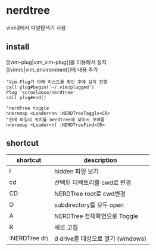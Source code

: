 # nerdtree
vim내에서 파일탐색기 사용

## install 
[[vim-plug|vim_vim-plug]]를 이용해서 설치  
[[vimrc|vim_environment]]에 내용 추가 

```
"Vim-Plug가 아래 리스트를 확인 후에 설치 진행
call plug#begin('~/.vim/plugged')
Plug 'scrooloose/nerdtree'
call plug#end()

"nerdtree toggle
nnoremap <Leader>nn :NERDTreeToggle<CR>
"현재 파일의 위치를 nerdtree에 찾아서 보여줌 
nnoremap <Leader>nf :NERDTreeFind<CR>
```

## shortcut
| shortcut      | description                       |
|---------------|-----------------------------------|
| I             | hidden 파일 보기                  |
| cd            | 선택된 디렉토리를 cwd로 변경      |
| CD            | NERDTree root로 cwd변경           |
| O             | subdirectory를 모두 open          |
| A             | NERDTree 전체화면으로 Toggle      |
| R             | 새로 고침                         |
| :NERDTree d:\ | d drive를 대상으로 열기 (windows) |

